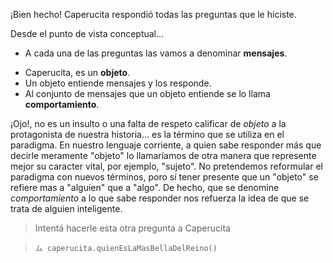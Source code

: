 ¡Bien hecho! Caperucita respondió todas las preguntas que le hiciste.

Desde el punto de vista conceptual...
 - A cada una de las preguntas las vamos a denominar **mensajes**.
 * Caperucita, es un **objeto**.
 * Un objeto entiende mensajes y los responde. 
 * Al conjunto de mensajes que un objeto entiende se lo llama **comportamiento**.

¡Ojo!, no es un insulto o una falta de respeto calificar de _objeto_ a la protagonista de nuestra historia... es la término que se utiliza en el paradigma.
En nuestro lenguaje corriente, a quien sabe responder más que decirle meramente "objeto" lo llamaríamos de otra manera que represente mejor su caracter vital, por ejemplo, "sujeto". 
No pretendemos reformular el paradigma con nuevos términos, poro sí tener presente que un "objeto" se refiere mas a "alguien" que a "algo". 
De hecho, que se denomine _comportamiento_ a lo que sabe responder nos refuerza la idea de que se trata de alguien inteligente.

> Intentá hacerle esta otra pregunta a Caperucita

> `ム caperucita.quienEsLaMasBellaDelReino()`

